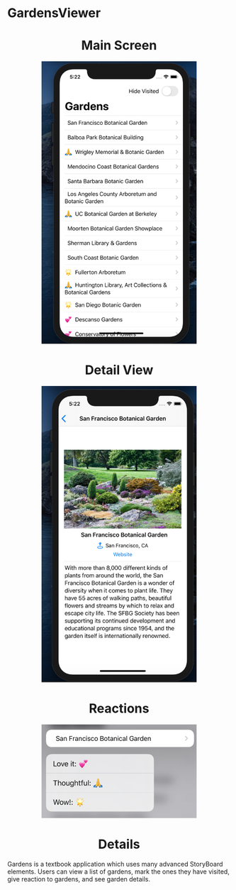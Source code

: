# GardensViewer

<h1 align="center">
  Main Screen
</h1>
<p align="center">
  <img src="MainPage.png" width="350" title="Home Screen">
</p>


<h1 align="center">
  Detail View
</h1>
<p align="center">
  <img src="DetailView.png" width="350" title="Home Screen">
</p>

<h1 align="center">
  Reactions
</h1>
<p align="center">
  <img src="Reaction.png" width="350" title="Home Screen">
</p>


<h1 align="center">
  Details
</h1>

<p>
  Gardens is a textbook application which uses many advanced StoryBoard elements. Users can view a list of gardens, mark the ones they have visited, give reaction to gardens, and see garden details.
</p>
